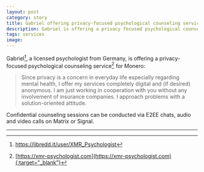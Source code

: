 ```yaml
---
layout: post
category: story
title: Gabriel offering privacy-focused psychological counseling service for XMR
description: Gabriel is offering a privacy focused psychological counseling service for Monero.
tags: services
image: 
---
```


Gabriel[^1], a licensed psychologist from Germany, is offering a privacy-focused psychological counseling service[^2] for Monero:

> Since privacy is a concern in everyday life especially regarding mental health, I offer my services completely digital and (if desired) anonymous. I am just working in cooperation with you without any involvement of insurance companies. I approach problems with a solution-oriented attitude.

Confidential counseling sessions can be conducted via E2EE chats, audio and video calls on Matrix or Signal.

---

[^1]: https://libredd.it/user/XMR_Psychologist
[^2]: [https://xmr-psychologist.com](https://xmr-psychologist.com){:target="_blank"}
